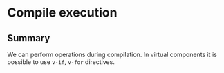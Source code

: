 # Compile execution

## Summary

We can perform operations during compilation. In virtual components it is possible to use `v-if`, `v-for` directives.